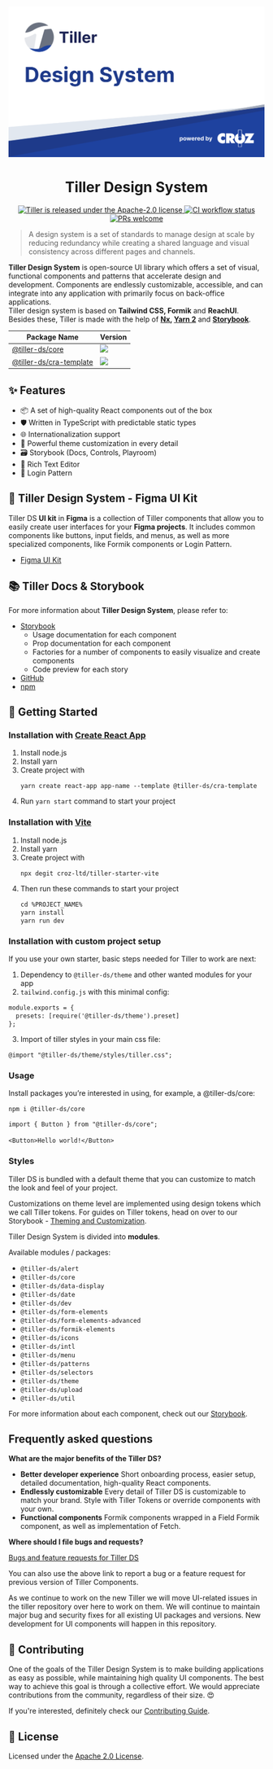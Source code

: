 ![Tiller cover image](https://raw.githubusercontent.com/croz-ltd/tiller/master/img/tiller_cover.png)

## <h1 align="center">Tiller Design System</h1>

<p align="center">
<a href="https://github.com/croz-ltd/tiller/blob/master/LICENSE">
    <img src="https://img.shields.io/badge/license-Apache--2.0-blue.svg" alt="Tiller is released under the Apache-2.0 license" />
  </a>
  <a href="https://github.com/croz-ltd/tiller/actions/workflows/build.yml">
    <img src="https://github.com/croz-ltd/tiller/actions/workflows/build.yml/badge.svg" alt="CI workflow status" />
  </a>
  <a href="https://github.com/croz-ltd/tiller/blob/master/CONTRIBUTING.md">
    <img src="https://img.shields.io/badge/PRs-welcome-brightgreen.svg" alt="PRs welcome" />
  </a>
</p>

> A design system is a set of standards to manage design at scale by reducing redundancy while creating a shared language and visual consistency across different pages and channels.

**Tiller Design System** is open-source UI library which offers a set of visual, functional components and patterns that accelerate design and development. Components are endlessly customizable, accessible, and can integrate into any application with primarily focus on back-office applications. <br>
Tiller design system is based on **Tailwind CSS, Formik** and **ReachUI**. Besides these, Tiller is made with the help of **[Nx](https://nx.dev/), [Yarn 2](https://yarnpkg.com/)** and **[Storybook](https://storybook.js.org/)**.

| Package Name                                                                     | Version                                                          |
|----------------------------------------------------------------------------------|------------------------------------------------------------------|
| [@tiller-ds/core](https://www.npmjs.com/package/@tiller-ds/core)                 | ![](https://img.shields.io/npm/v/@tiller-ds/core/latest)         |
| [@tiller-ds/cra-template](https://www.npmjs.com/package/@tiller-ds/cra-template) | ![](https://img.shields.io/npm/v/@tiller-ds/cra-template/latest) |

## ✨ Features

- 📦 A set of high-quality React components out of the box
- 🛡 Written in TypeScript with predictable static types
- 🌐 Internationalization support
- 🎨 Powerful theme customization in every detail
- 🗃️ Storybook (Docs, Controls, Playroom)
- 📌 Rich Text Editor
- 📌 Login Pattern

## 🎨 Tiller Design System - Figma UI Kit

Tiller DS **UI kit** in **Figma** is a collection of Tiller components that allow you to easily create user interfaces for your **Figma projects**. It includes common components like buttons, input fields, and menus, as well as more specialized components, like Formik components or Login Pattern.

- [Figma UI Kit](https://www.figma.com/file/QVaavJ0ZFn1AOsBnTjr7F1/Tiller-Design-System---UI-KIT?node-id=8627%3A11169&t=F3NI5LM7tIG1qSnq-0)

## 📚 Tiller Docs & Storybook

For more information about **Tiller Design System**, please refer to:

- [Storybook](https://croz-ltd.github.io/tiller/?path=/docs/introduction--page) 
  - Usage documentation for each component
  - Prop documentation for each component
  - Factories for a number of components to easily visualize and create components
  - Code preview for each story
- [GitHub](https://github.com/croz-ltd/tiller)
- [npm](https://www.npmjs.com/package/@tiller-ds/core)

## 🚀 Getting Started

### Installation with [Create React App](https://reactjs.org/docs/create-a-new-react-app.html)

1. Install node.js
2. Install yarn
3. Create project with 
   ```
   yarn create react-app app-name --template @tiller-ds/cra-template
   ```
4. Run `yarn start` command to start your project

### Installation with [Vite](https://vitejs.dev/)

1. Install node.js
2. Install yarn
3. Create project with
   ```
   npx degit croz-ltd/tiller-starter-vite
   ```
4. Then run these commands to start your project
   ```
   cd %PROJECT_NAME%
   yarn install
   yarn run dev
   ```

### Installation with custom project setup

If you use your own starter, basic steps needed for Tiller to work are next:

1. Dependency to `@tiller-ds/theme` and other wanted modules for your app
2. `tailwind.config.js` with this minimal config:

```
module.exports = {
  presets: [require('@tiller-ds/theme').preset]
};
```

3. Import of tiller styles in your main css file:

```
@import "@tiller-ds/theme/styles/tiller.css";
```

### Usage

Install packages you’re interested in using, for example, a @tiller-ds/core:
```
npm i @tiller-ds/core
```

```
import { Button } from "@tiller-ds/core";

<Button>Hello world!</Button>
```

### Styles

Tiller DS is bundled with a default theme that you can customize to match the look and feel of your project.

Customizations on theme level are implemented using design tokens which we call Tiller tokens.
For guides on Tiller tokens, head on over to our Storybook - [Theming and Customization](https://croz-ltd.github.io/tiller/?path=/docs/theming-and-customization--page).

Tiller Design System is divided into **modules**.

Available modules / packages:
 - `@tiller-ds/alert`
 - `@tiller-ds/core`
 - `@tiller-ds/data-display`
 - `@tiller-ds/date`
 - `@tiller-ds/dev`
 - `@tiller-ds/form-elements`
 - `@tiller-ds/form-elements-advanced`
 - `@tiller-ds/formik-elements`
 - `@tiller-ds/icons`
 - `@tiller-ds/intl`
 - `@tiller-ds/menu`
 - `@tiller-ds/patterns`
 - `@tiller-ds/selectors`
 - `@tiller-ds/theme`
 - `@tiller-ds/upload`
 - `@tiller-ds/util`

For more information about each component, check out our [Storybook](https://croz-ltd.github.io/tiller/?path=/docs/introduction--page).

## Frequently asked questions

**What are the major benefits of the Tiller DS?**

- **Better developer experience** Short onboarding process, easier setup, detailed documentation, high-quality React components.
- **Endlessly customizable** Every detail of Tiller DS is customizable to match your brand. Style with Tiller Tokens or override components with your own.
- **Functional components** Formik components wrapped in a Field Formik component, as well as implementation of Fetch.

**Where should I file bugs and requests?**

[Bugs and feature requests for Tiller DS](https://github.com/croz-ltd/tiller/issues/new)

You can also use the above link to report a bug or a feature request for previous version of Tiller Components.

As we continue to work on the new Tiller we will move UI-related issues in the tiller repository over here to work on them. We will continue to maintain major bug and security fixes for all existing UI packages and versions. New development for UI components will happen in this repository.

## 🙌 Contributing

One of the goals of the Tiller Design System is to make building applications as easy as possible, while maintaining high quality UI components. The best way to achieve this goal is through a collective effort. We would appreciate contributions from the community, regardless of their size. 😍

If you're interested, definitely check our [Contributing Guide](https://github.com/croz-ltd/tiller/blob/master/CONTRIBUTING.md).

## 📝 License

Licensed under the [Apache 2.0 License](https://github.com/croz-ltd/tiller/blob/master/LICENSE).
